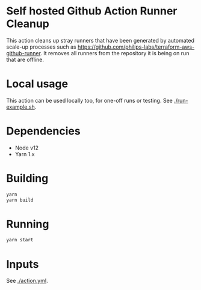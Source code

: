 # Self hosted Github Action Runner Cleanup

This action cleans up stray runners that have been generated by automated scale-up processes such as https://github.com/philips-labs/terraform-aws-github-runner. It removes all runners from the repository it is being on run that are offline.

# Local usage

This action can be used locally too, for one-off runs or testing. See [./run-example.sh](./run-example.sh).

# Dependencies

- Node v12
- Yarn 1.x

# Building

```sh
yarn
yarn build
```

# Running

```sh
yarn start
```

# Inputs

See [./action.yml](./action.yml).
